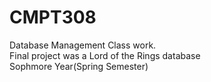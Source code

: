 CMPT308
=======
Database Management Class work. </br>
Final project was a Lord of the Rings database</br>
Sophmore Year(Spring Semester)
